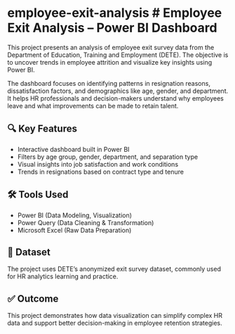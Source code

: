 # employee-exit-analysis # Employee Exit Analysis – Power BI Dashboard

This project presents an analysis of employee exit survey data from the Department of Education, Training and Employment (DETE). The objective is to uncover trends in employee attrition and visualize key insights using Power BI.

The dashboard focuses on identifying patterns in resignation reasons, dissatisfaction factors, and demographics like age, gender, and department. It helps HR professionals and decision-makers understand why employees leave and what improvements can be made to retain talent.

## 🔍 Key Features
- Interactive dashboard built in Power BI
- Filters by age group, gender, department, and separation type
- Visual insights into job satisfaction and work conditions
- Trends in resignations based on contract type and tenure

## 🛠 Tools Used
- Power BI (Data Modeling, Visualization)
- Power Query (Data Cleaning & Transformation)
- Microsoft Excel (Raw Data Preparation)

## 📁 Dataset
The project uses DETE’s anonymized exit survey dataset, commonly used for HR analytics learning and practice.

## ✅ Outcome
This project demonstrates how data visualization can simplify complex HR data and support better decision-making in employee retention strategies.
